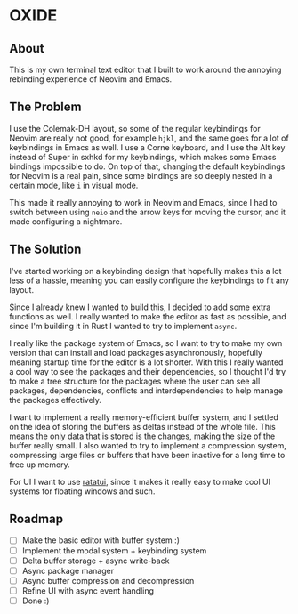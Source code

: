# OXIDE

## About

This is my own terminal text editor that I built to work around the annoying rebinding experience of Neovim and Emacs.

## The Problem

I use the Colemak-DH layout, so some of the regular keybindings for Neovim are really not good, for example `hjkl`, and the same goes for a lot of keybindings in Emacs as well. I use a Corne keyboard, and I use the Alt key instead of Super in sxhkd for my keybindings, which makes some Emacs bindings impossible to do. On top of that, changing the default keybindings for Neovim is a real pain, since some bindings are so deeply nested in a certain mode, like `i` in visual mode.

This made it really annoying to work in Neovim and Emacs, since I had to switch between using `neio` and the arrow keys for moving the cursor, and it made configuring a nightmare.

## The Solution

I've started working on a keybinding design that hopefully makes this a lot less of a hassle, meaning you can easily configure the keybindings to fit any layout.

Since I already knew I wanted to build this, I decided to add some extra functions as well. I really wanted to make the editor as fast as possible, and since I'm building it in Rust I wanted to try to implement `async`. 

I really like the package system of Emacs, so I want to try to make my own version that can install and load packages asynchronously, hopefully meaning startup time for the editor is a lot shorter. With this I really wanted a cool way to see the packages and their dependencies, so I thought I'd try to make a tree structure for the packages where the user can see all packages, dependencies, conflicts and interdependencies to help manage the packages effectively.

I want to implement a really memory-efficient buffer system, and I settled on the idea of storing the buffers as deltas instead of the whole file. This means the only data that is stored is the changes, making the size of the buffer really small. I also wanted to try to implement a compression system, compressing large files or buffers that have been inactive for a long time to free up memory.

For UI I want to use [ratatui](https://github.com/ratatui/ratatui), since it makes it really easy to make cool UI systems for floating windows and such.

## Roadmap

- [ ] Make the basic editor with buffer system :)
- [ ] Implement the modal system + keybinding system
- [ ] Delta buffer storage + async write-back
- [ ] Async package manager
- [ ] Async buffer compression and decompression
- [ ] Refine UI with async event handling
- [ ] Done :)
